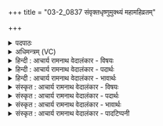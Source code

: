 +++
title = "03-2_0837 संवृक्तधृष्णुमुक्थ्यं महामहिव्रतम्"

+++
<details><summary>पदपाठः</summary>

सं꣡वृ꣢꣯क्तधृष्णुम्। सं꣡वृ꣢꣯क्त। धृ꣣ष्णुम्। उक्थ्य꣢म्। म꣣हा꣡म꣢हिव्रतम्। म꣣हा꣢। म꣣हिव्रतम्। म꣡द꣢꣯म्। श꣣त꣢म्। पु꣡रः꣢꣯। रु꣣रु꣡क्षि꣢णम्। ८३७।
</details>

<details><summary>अधिमन्त्रम् (VC)</summary>

- पवमानः सोमः
- कविर्भार्गवः
- गायत्री
- षड्जः
</details>

<details><summary>हिन्दी : आचार्य रामनाथ वेदालंकार - विषयः</summary>

अगले मन्त्र में राजा और परमात्मा को विशेषित किया गया है।
</details>

<details><summary>हिन्दी : आचार्य रामनाथ वेदालंकार - पदार्थः</summary>

पदार्थान्वय -  (संवृक्तधृष्णुम्) काम,कोध्र आदि आन्तरिक अथवा बाह्य धर्षणशील शत्रुओं को नष्ट करनेवाले, (उक्थ्यम्) प्रशंसायोग्य, (महामहिव्रतम्) अतिशय पूजनीय कर्मोंवाले, (मदम्) आनन्दजनक, (शतं पुरः) सौ शत्रु-नगरियों को (रुरुक्षणिम्) तोड़-फोड़ देने के लिए कृतसंकल्प पवमान सोम को अर्थात् पवित्रकर्ता जगदीश्वर वा राजा को,हम (ईमहे) प्राप्त करते हैं।[यहाँ ‘ईमहे’ पद पूर्व मन्त्र से लाया गया है]॥२॥
</details>

<details><summary>हिन्दी : आचार्य रामनाथ वेदालंकार - भावार्थः</summary>

भावार्थ -  जैसे जगदीश्वर आन्तरिक रिपुओं को नष्ट करता,प्रशंसनीय कर्म करता और अपने उपासकों को आनन्दित करता है,वैसे ही राजा सब विघ्नकारी शत्रुओं को उच्छिन्न करके राज्य की उन्नतिवाले कर्म करके प्रजाओं को आनन्दित करे ॥२॥
</details>

<details><summary>संस्कृत : आचार्य रामनाथ वेदालंकार - विषयः</summary>

अथ परमात्मानं राजानं च विशिनष्टि।
</details>

<details><summary>संस्कृत : आचार्य रामनाथ वेदालंकार - पदार्थः</summary>

पदार्थान्वय -  (संवृक्तधृष्णुम्) संवृक्ताः संछिन्नाः धृष्णवो धर्षणशीलाः कामक्रोधाद्या आन्तरा बाह्या वा रिपवो येन तम्, (उक्थ्यम्) प्रशंसार्हम्, (महामहिव्रतम्) अतिशयपूजनीयकर्माणम्, (मदम्) आनन्दजनकम्, (शतं पुरः) शतसंख्यकाः शत्रुनगरीः (रुरुक्षणिम्) भङ्क्तुं कृतसंकल्पम्।[रुजो भङ्गे सन्नन्तः। बाहुलकाद् औणादिकः अनिप्रत्ययः। आङि शुषेः सनश्छन्दसि उ० २।१०५ आशुशुक्षणिः इति वत्।]पवमानं पवित्रकर्तारं सोमं जगदीश्वरं राजानं वा वयम् (ईमहे) प्राप्नुमः।[अत्र ‘ईमहे’ इति पूर्वमन्त्रादाकृष्यते]॥२॥
</details>

<details><summary>संस्कृत : आचार्य रामनाथ वेदालंकार - भावार्थः</summary>

भावार्थ -  यथा जगदीश्वर आन्तरान् सपत्नान् हिनस्ति,प्रशंसनीयानि कर्माणि करोति,स्वोपासकानानन्दयति च तथैव राजा सर्वान् विघ्नकरान् शत्रूनुच्छिद्य राज्योन्नतिकराणि कर्माणि कृत्वा प्रजा आनन्दयेत् ॥२॥
</details>

<details><summary>संस्कृत : आचार्य रामनाथ वेदालंकार - पादटिप्पनी</summary>

टिप्पनी -   १. ऋ० ९।४८।२।
</details>